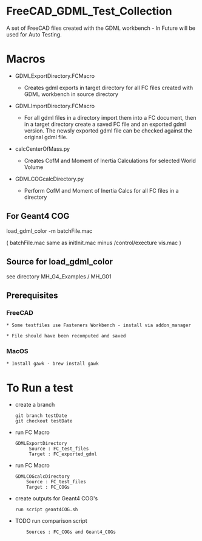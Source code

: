 # FreeCAD_GDML_Test_Collection
A set of FreeCAD files created with the GDML workbench - In Future will be used for Auto Testing.

# Macros

  * GDMLExportDirectory.FCMacro 


      - Creates gdml exports in target directory for all FC files created with GDML workbench in source directory
  * GDMLImportDirectory.FCMacro
      - For all gdml files in a directory import them into a FC document, then in a target directory create a saved FC file and an exported gdml version.
The newsly exported gdml file can be checked against the original gdml file.     
  * calcCenterOfMass.py
      - Creates CofM and Moment of Inertia Calculations for selected World Volume
  * GDMLCOGcalcDirectory.py
     - Perform CofM and Moment of Inertia Calcs for all FC files in a directory 


## For Geant4 COG

  load_gdml_color -m batchFile.mac

  ( batchFile.mac same as initInit.mac minus /control/execture vis.mac )

## Source for load_gdml_color 

see directory MH_G4_Examples / MH_G01  

## Prerequisites

### FreeCAD

    * Some testfiles use Fasteners Workbench - install via addon_manager
   
    * File should have been recomputed and saved

### MacOS

    * Install gawk - brew install gawk

# To Run a test

  * create a branch

        git branch testDate
        git checkout testDate

  * run FC Macro

        GDMLExportDirectory
             Source : FC_test_files
             Target : FC_exported_gdml

  * run FC Macro

        GDMLCOGcalcDirectory
            Source : FC_test_files
            Target : FC_COGs

  * create outputs for Geant4 COG's 

        run script geant4COG.sh

  * TODO run comparison script

            Sources : FC_COGs and Geant4_COGs
                                


